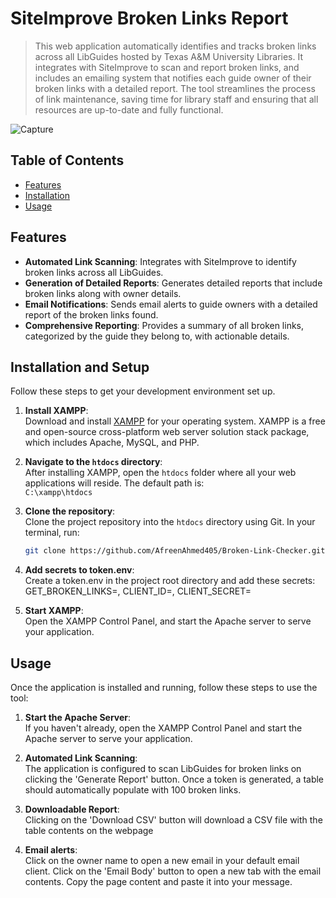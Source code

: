 # SiteImprove Broken Links Report
> This web application automatically identifies and tracks broken links across all LibGuides hosted by Texas A&M University Libraries. It integrates with SiteImprove to scan and report broken links, and includes an emailing system that notifies each guide owner of their broken links with a detailed report. The tool streamlines the process of link maintenance, saving time for library staff and ensuring that all resources are up-to-date and fully functional.

![Capture](https://github.com/user-attachments/assets/ce8cdedd-02fd-4cf9-8c04-a64cc5e7a1a7)


## Table of Contents
- [Features](#features)
- [Installation](#installation)
- [Usage](#usage)


## Features
- **Automated Link Scanning**: Integrates with SiteImprove to identify broken links across all LibGuides.
- **Generation of Detailed Reports**: Generates detailed reports that include broken links along with owner details.
- **Email Notifications**: Sends email alerts to guide owners with a detailed report of the broken links found.
- **Comprehensive Reporting**: Provides a summary of all broken links, categorized by the guide they belong to, with actionable details.


## Installation and Setup
Follow these steps to get your development environment set up.

1. **Install XAMPP**:  
   Download and install [XAMPP](https://www.apachefriends.org/index.html) for your operating system. XAMPP is a free and open-source cross-platform web server solution stack package, which includes Apache, MySQL, and PHP.

2. **Navigate to the `htdocs` directory**:  
   After installing XAMPP, open the `htdocs` folder where all your web applications will reside. The default path is:  
   `C:\xampp\htdocs`

3. **Clone the repository**:  
   Clone the project repository into the `htdocs` directory using Git. In your terminal, run:
   ```bash
   git clone https://github.com/AfreenAhmed405/Broken-Link-Checker.git

4. **Add secrets to token.env**:  
   Create a token.env in the project root directory and add these secrets: GET_BROKEN_LINKS=, CLIENT_ID=, CLIENT_SECRET=

5. **Start XAMPP**:  
    Open the XAMPP Control Panel, and start the Apache server to serve your application.


## Usage
Once the application is installed and running, follow these steps to use the tool:

1. **Start the Apache Server**:  
   If you haven't already, open the XAMPP Control Panel and start the Apache server to serve your application.

2. **Automated Link Scanning**:  
   The application is configured to scan LibGuides for broken links on clicking the 'Generate Report' button. Once a token is generated, a table should automatically populate with 100 broken links.

3. **Downloadable Report**:  
   Clicking on the 'Download CSV' button will download a CSV file with the table contents on the webpage

4. **Email alerts**:  
   Click on the owner name to open a new email in your default email client. Click on the 'Email Body' button to open a new tab with the email contents. Copy the page content and paste it into your message.

